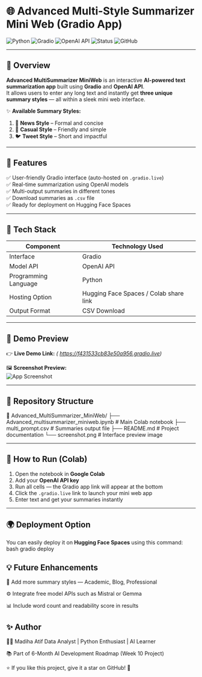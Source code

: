 # 🌐 Advanced Multi-Style Summarizer Mini Web (Gradio App)

![Python](https://img.shields.io/badge/Python-3.10%2B-blue?logo=python)
![Gradio](https://img.shields.io/badge/Framework-Gradio-orange?logo=gradio)
![OpenAI API](https://img.shields.io/badge/API-OpenAI-00a67e?logo=openai)
![Status](https://img.shields.io/badge/Status-Active-success)
![GitHub](https://img.shields.io/badge/Author-MadihaAtif-lightpink)

---

## 🧠 Overview

**Advanced MultiSummarizer MiniWeb** is an interactive **AI-powered text summarization app** built using **Gradio** and **OpenAI API**.  
It allows users to enter any long text and instantly get **three unique summary styles** — all within a sleek mini web interface.

✨ **Available Summary Styles:**
1. 📰 **News Style** – Formal and concise  
2. 💬 **Casual Style** – Friendly and simple  
3. 🐦 **Tweet Style** – Short and impactful  

---

## 🚀 Features

✅ User-friendly Gradio interface (auto-hosted on `.gradio.live`)  
✅ Real-time summarization using OpenAI models  
✅ Multi-output summaries in different tones  
✅ Download summaries as `.csv` file  
✅ Ready for deployment on Hugging Face Spaces  

---

## 🧩 Tech Stack

| Component | Technology Used |
|------------|------------------|
| Interface | Gradio |
| Model API | OpenAI API |
| Programming Language | Python |
| Hosting Option | Hugging Face Spaces / Colab share link |
| Output Format | CSV Download |

---

## 📸 Demo Preview

👉 **Live Demo Link:** *( https://f431533cb83e50a956.gradio.live)*  


🖼️ **Screenshot Preview:**  
![App Screenshot](screenshot.png)

---

## 📂 Repository Structure

📁 Advanced_MultiSummarizer_MiniWeb/
├── Advanced_multisummarizer_miniweb.ipynb # Main Colab notebook
├── multi_prompt.csv # Summaries output file
├── README.md # Project documentation
└── screenshot.png # Interface preview image

---

## 🧪 How to Run (Colab)

1. Open the notebook in **Google Colab**  
2. Add your **OpenAI API key**  
3. Run all cells — the Gradio app link will appear at the bottom  
4. Click the `.gradio.live` link to launch your mini web app  
5. Enter text and get your summaries instantly  

---

## 🌍 Deployment Option

You can easily deploy it on **Hugging Face Spaces** using this command:
bash
gradio deploy
## 💡 Future Enhancements

🧾 Add more summary styles — Academic, Blog, Professional

⚙️ Integrate free model APIs such as Mistral or Gemma

📊 Include word count and readability score in results

## ✨ Author

👩‍💻 Madiha Atif
Data Analyst | Python Enthusiast | AI Learner

📚 Part of 6-Month AI Development Roadmap (Week 10 Project)

⭐ If you like this project, give it a star on GitHub! 🌟
